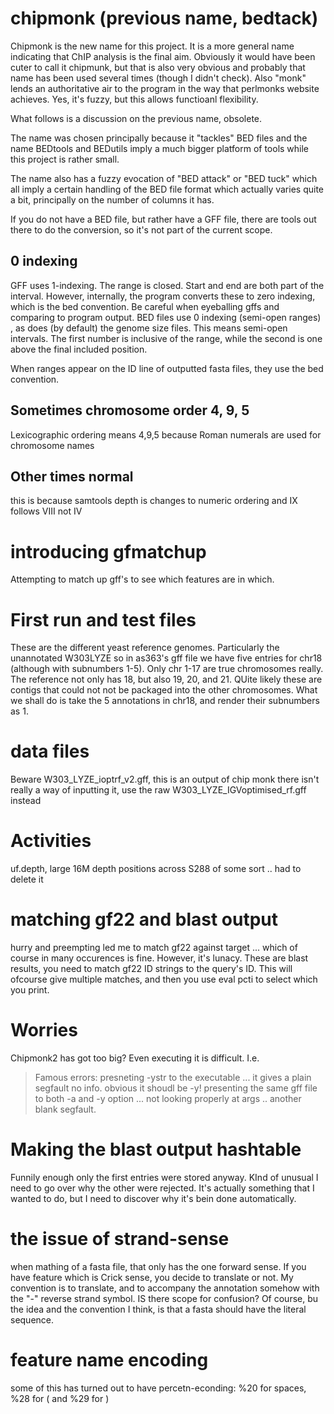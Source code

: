 # chipmonk (previous name, bedtack)

Chipmonk is the new name for this project. It is a more general name indicating that ChIP analysis is the final aim. Obviously it would have been cuter to call it chipmunk, but that is also very obvious and probably that name has been used several times (though I didn't check). Also "monk" lends an authoritative air to the program in the way that perlmonks website achieves. Yes, it's fuzzy, but this allows functioanl flexibility.

What follows is a discussion on the previous name, obsolete.

The name was chosen principally because it "tackles" BED files and the name BEDtools and BEDutils imply a much bigger platform of tools while this project is rather small.

The name also has a fuzzy evocation of "BED attack" or "BED tuck" which all imply a certain handling of the BED file format which actually varies quite a bit, principally on the number of columns it has.

If you do not have a BED file, but rather have a GFF file, there are tools out there to do the conversion, so it's not part of the current scope.

## 0 indexing
GFF uses 1-indexing. The range is closed. Start and end are both part of the interval. However, internally, the program converts these
to zero indexing, which is the bed convention. Be careful when eyeballing gffs and comparing to program output.
BED files use 0 indexing (semi-open ranges) , as does (by default) the genome size files.
This means semi-open intervals. The first number is inclusive of the range, while the second is one above the final included position.

When ranges appear on the ID line of outputted fasta files, they use the bed convention.

## Sometimes chromosome order 4, 9, 5
Lexicographic ordering means 4,9,5 because Roman numerals are used for chromosome names

## Other times normal
this is because samtools depth is changes to numeric ordering and IX follows VIII not IV

# introducing gfmatchup
Attempting to match up gff's to see which features are in which.

# First run and test files

These are the different yeast reference genomes.
Particularly the unannotated W303LYZE
so in as363's gff file we have five entries for chr18 (although with subnumbers 1-5). Only chr 1-17 are true chromosomes really.
The reference not only has 18, but also 19, 20, and 21. QUite likely these are contigs that could
not not be packaged into the other chromosomes.
What we shall do is take the 5 annotations in chr18, and render their subnumbers as 1.

# data files
Beware W303\_LYZE\_ioptrf\_v2.gff, this is an output of chip monk
there isn't really a way of inputting it,
use the raw  W303\_LYZE\_IGVoptimised\_rf.gff
instead

# Activities
uf.depth, large 16M depth positions across S288 of some sort .. had to delete it

# matching gf22 and blast output
hurry and preempting led me to match gf22 against target ... which of course in many occurences is fine. However, it's lunacy. These are blast results, you need to match gf22 ID strings to the query's ID. This will ofcourse give multiple matches, and then you use eval pcti to select which you print.


# Worries
Chipmonk2 has got too big? Even executing it is difficult. I.e.
> Famous errors: presneting -ystr to the executable ... it gives a plain segfault no info. obvious it shoudl be -y!
> presenting the same gff file to both -a and -y option ... not looking properly at args .. another blank segfault.

# Making the blast output hashtable
Funnily enough only the first entries were stored anyway. KInd of unusual
I need to go over why the other were rejected.
It's actually something that I wanted to do, but I need to discover why it's bein done automatically.

# the issue of strand-sense
when mathing of a fasta file, that only has the one forward sense. If you have feature which is Crick sense, you decide to translate or not. My convention is to translate, and to accompany
the annotation somehow with the "-" reverse strand symbol. IS there scope for confusion? Of course, bu the idea and the convention I think, is that a fasta should have the literal sequence. 

# feature name encoding
some of this has turned out to have percetn-econding: %20 for spaces, %28 for ( and %29 for ) 
